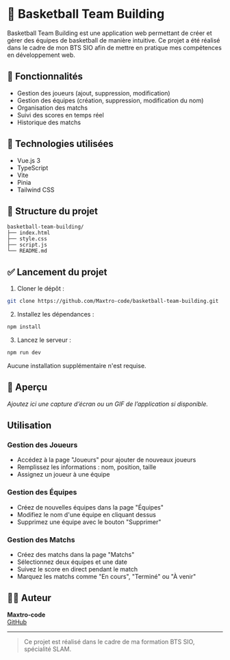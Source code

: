 # 🏀 Basketball Team Building

Basketball Team Building est une application web permettant de créer et gérer des équipes de basketball de manière intuitive. Ce projet a été réalisé dans le cadre de mon BTS SIO afin de mettre en pratique mes compétences en développement web.

## 📌 Fonctionnalités

- Gestion des joueurs (ajout, suppression, modification)
- Gestion des équipes (création, suppression, modification du nom)
- Organisation des matchs
- Suivi des scores en temps réel
- Historique des matchs

## 🧪 Technologies utilisées

- Vue.js 3
- TypeScript
- Vite
- Pinia
- Tailwind CSS

## 📂 Structure du projet

```
basketball-team-building/
├── index.html
├── style.css
├── script.js
└── README.md
```

## ✅ Lancement du projet

1. Cloner le dépôt :
```bash
git clone https://github.com/Maxtro-code/basketball-team-building.git
```
2. Installez les dépendances :
```bash
npm install
```
3. Lancez le serveur :
```bash
npm run dev
```

Aucune installation supplémentaire n'est requise.

## 📸 Aperçu

*Ajoutez ici une capture d’écran ou un GIF de l’application si disponible.*

## Utilisation

### Gestion des Joueurs
- Accédez à la page "Joueurs" pour ajouter de nouveaux joueurs
- Remplissez les informations : nom, position, taille
- Assignez un joueur à une équipe

### Gestion des Équipes
- Créez de nouvelles équipes dans la page "Équipes"
- Modifiez le nom d'une équipe en cliquant dessus
- Supprimez une équipe avec le bouton "Supprimer"

### Gestion des Matchs
- Créez des matchs dans la page "Matchs"
- Sélectionnez deux équipes et une date
- Suivez le score en direct pendant le match
- Marquez les matchs comme "En cours", "Terminé" ou "À venir"

## 👨‍💻 Auteur

**Maxtro-code**  
[GitHub](https://github.com/Maxtro-code)

---

> Ce projet est réalisé dans le cadre de ma formation BTS SIO, spécialité SLAM.
